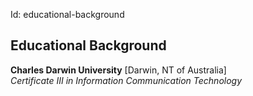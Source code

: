 Id: educational-background

## Educational Background

**Charles Darwin University** [Darwin, NT of Australia]  
*Certificate III in Information Communication Technology*
